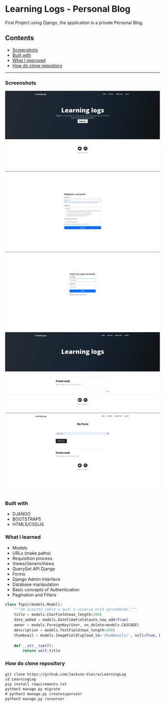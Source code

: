 # Learning Logs - Personal Blog

First Project using Django, the application is a private Personal Blog.

## Contents
- [Screenshots](#screenshots)
- [Built with](#built-with)
- [What I improved](#what-i-improved)
- [How do clone repository](#how-do-clone-repository)
___
### Screenshots

![Home no logged](public/readme/home_no_logged.png)
![register](public/readme/register.png)
![login](public/readme/login.png)
![post filter page](public/readme/home.png)
![post filter page](public/readme/post_filter.png)

### Built with
- DJANGO
- BOOTSTRAP5
- HTML5/CSS/JS

### What I learned
 - Models
 - URLs (make paths)
 - Requisition process
 - Views/GenericViews
 - QuerySet API Django
 - Forms
 - Django Admin Interface
 - Database manipulation
 - Basic concepts of Authentication
 - Pagination and Filters

```python
class Topic(models.Model):
    """Um assunto sobre o qual o usuário está aprendendo."""
    title = models.CharField(max_length=200)
    date_added = models.DateTimeField(auto_now_add=True)
    owner = models.ForeignKey(User, on_delete=models.CASCADE)
    description = models.TextField(max_length=200)
    thumbnail = models.ImageField(upload_to='thumbnails/', null=True, blank=True)

    def __str__(self):
        return self.title
```

### How do clone repository
```
git clone https://github.com/Jackson-Vieira/LearningLog
cd LearningLog
pip install requirements.txt
python3 manage.py migrate
# python3 manage.py createsuperuser
python3 manage.py runserver
```
